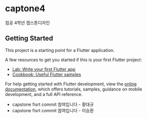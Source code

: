 # captone4

컴공 4학년 캡스톤디자인 

## Getting Started

This project is a starting point for a Flutter application.

A few resources to get you started if this is your first Flutter project:

- [Lab: Write your first Flutter app](https://docs.flutter.dev/get-started/codelab)
- [Cookbook: Useful Flutter samples](https://docs.flutter.dev/cookbook)

For help getting started with Flutter development, view the
[online documentation](https://docs.flutter.dev/), which offers tutorials,
samples, guidance on mobile development, and a full API reference.

- capstone fisrt commit 참여입니다 - 황대규
- capstone fisrt commit 참여입니다 - 이승환
